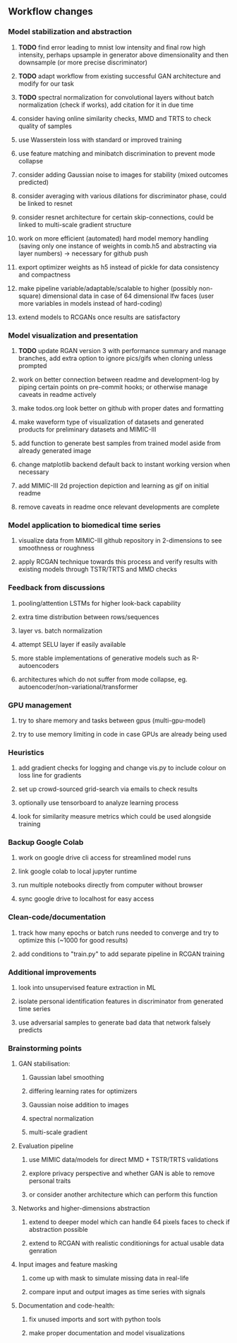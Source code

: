 Workflow changes
----------------

### Model stabilization and abstraction

1.  **TODO** find error leading to mnist low intensity and
    final row high intensity, perhaps upsample in generator above
    dimensionality and then downsample (or more precise discriminator)

2.  **TODO** adapt workflow from existing successful GAN
    architecture and modify for our task

3.  **TODO** spectral normalization for convolutional layers
    without batch normalization (check if works), add citation for it in
    due time

4.  consider having online similarity checks, MMD and TRTS to check
    quality of samples

5.  use Wasserstein loss with standard or improved training

6.  use feature matching and minibatch discrimination to prevent mode
    collapse

7.  consider adding Gaussian noise to images for stability (mixed
    outcomes predicted)

8.  consider averaging with various dilations for discriminator phase,
    could be linked to resnet

9.  consider resnet architecture for certain skip-connections, could be
    linked to multi-scale gradient structure

10. work on more efficient (automated) hard model memory handling
    (saving only one instance of weights in comb.h5 and abstracting via
    layer numbers) -\> necessary for github push

11. export optimizer weights as h5 instead of pickle for data
    consistency and compactness

12. make pipeline variable/adaptable/scalable to higher (possibly
    non-square) dimensional data in case of 64 dimensional lfw faces
    (user more variables in models instead of hard-coding)

13. extend models to RCGANs once results are satisfactory

### Model visualization and presentation

1.  **TODO** update RGAN version 3 with performance summary
    and manage branches, add extra option to ignore pics/gifs when
    cloning unless prompted

2.  work on better connection between readme and development-log by
    piping certain points on pre-commit hooks; or otherwise manage
    caveats in readme actively

3.  make todos.org look better on github with proper dates and
    formatting

4.  make waveform type of visualization of datasets and generated
    products for preliminary datasets and MIMIC-III

5.  add function to generate best samples from trained model aside from
    already generated image

6.  change matplotlib backend default back to instant working version
    when necessary

7.  add MIMIC-III 2d projection depiction and learning as gif on initial
    readme

8.  remove caveats in readme once relevant developments are complete

### Model application to biomedical time series

1.  visualize data from MIMIC-III github repository in 2-dimensions to
    see smoothness or roughness

2.  apply RCGAN technique towards this process and verify results with
    existing models through TSTR/TRTS and MMD checks

### Feedback from discussions

1.  pooling/attention LSTMs for higher look-back capability

2.  extra time distribution between rows/sequences

3.  layer vs. batch normalization

4.  attempt SELU layer if easily available

5.  more stable implementations of generative models such as
    R-autoencoders

6.  architectures which do not suffer from mode collapse, eg.
    autoencoder/non-variational/transformer

### GPU management

1.  try to share memory and tasks between gpus (multi-gpu-model)

2.  try to use memory limiting in code in case GPUs are already being
    used

### Heuristics

1.  add gradient checks for logging and change vis.py to include colour
    on loss line for gradients

2.  set up crowd-sourced grid-search via emails to check results

3.  optionally use tensorboard to analyze learning process

4.  look for similarity measure metrics which could be used alongside
    training

### Backup Google Colab

1.  work on google drive cli access for streamlined model runs

2.  link google colab to local jupyter runtime

3.  run multiple notebooks directly from computer without browser

4.  sync google drive to localhost for easy access

### Clean-code/documentation

1.  track how many epochs or batch runs needed to converge and try to
    optimize this (\~1000 for good results)

2.  add conditions to \"train.py\" to add separate pipeline in RCGAN
    training

### Additional improvements

1.  look into unsupervised feature extraction in ML

2.  isolate personal identification features in discriminator from
    generated time series

3.  use adversarial samples to generate bad data that network falsely
    predicts

### Brainstorming points

1.  GAN stabilisation:

    1.  Gaussian label smoothing

    2.  differing learning rates for optimizers

    3.  Gaussian noise addition to images

    4.  spectral normalization

    5.  multi-scale gradient

2.  Evaluation pipeline

    1.  use MIMIC data/models for direct MMD + TSTR/TRTS validations

    2.  explore privacy perspective and whether GAN is able to remove
        personal traits

    3.  or consider another architecture which can perform this function

3.  Networks and higher-dimensions abstraction

    1.  extend to deeper model which can handle 64 pixels faces to check
        if abstraction possible

    2.  extend to RCGAN with realistic conditionings for actual usable
        data genration

4.  Input images and feature masking

    1.  come up with mask to simulate missing data in real-life

    2.  compare input and output images as time series with signals

5.  Documentation and code-health:

    1.  fix unused imports and sort with python tools

    2.  make proper documentation and model visualizations
